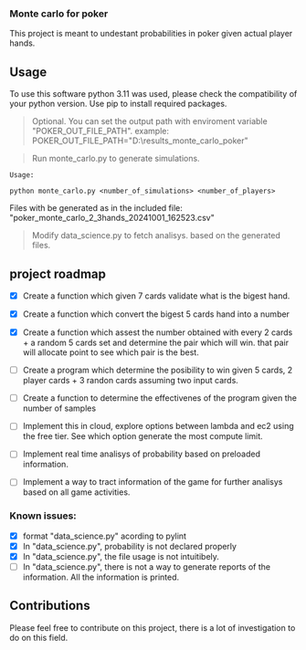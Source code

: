 ### Monte carlo for poker

This project is meant to undestant probabilities in poker given actual player hands.

## Usage

To use this software python 3.11 was used, please check the compatibility of your python version. Use pip to install required packages. 

> Optional. You can set the output path with enviroment variable "POKER_OUT_FILE_PATH". example: 
> POKER_OUT_FILE_PATH="D:\results_monte_carlo_poker\"

> Run monte_carlo.py to generate simulations.

```
Usage:

python monte_carlo.py <number_of_simulations> <number_of_players>
```

Files with be generated as in the included file: "poker_monte_carlo_2_3hands_20241001_162523.csv"

> Modify data_science.py to fetch analisys. based on the generated files.

## project roadmap

 - [x] Create a function which given 7 cards validate what is the bigest hand.
 - [x] Create a function which convert the bigest 5 cards hand into a number
 - [x] Create a function which assest the number obtained with every 2 cards + a random 5 cards set and determine the pair which will win. that pair will allocate point to see which pair is the best.

 - [ ] Create a program which determine the posibility to win given 5 cards, 2 player cards + 3 randon cards assuming two input cards.
 - [ ] Create a function to determine the effectivenes of the program given the number of samples
 - [ ] Implement this in cloud, explore options between lambda and ec2 using the free tier. See which option generate the most compute limit.
 - [ ] Implement real time analisys of probability based on preloaded information.
 - [ ] Implement a way to tract information of the game for further analisys based on all game activities. 

### Known issues:

 - [x] format "data_science.py" acording to pylint
 - [x] In "data_science.py", probability is not declared properly
 - [x] In "data_science.py", the file  usage is not intuitibely. 
 - [ ] In "data_science.py", there is not a way to generate reports of the information. All the information is printed.

## Contributions 

Please feel free to contribute on this project, there is a lot of investigation to do on this field.
